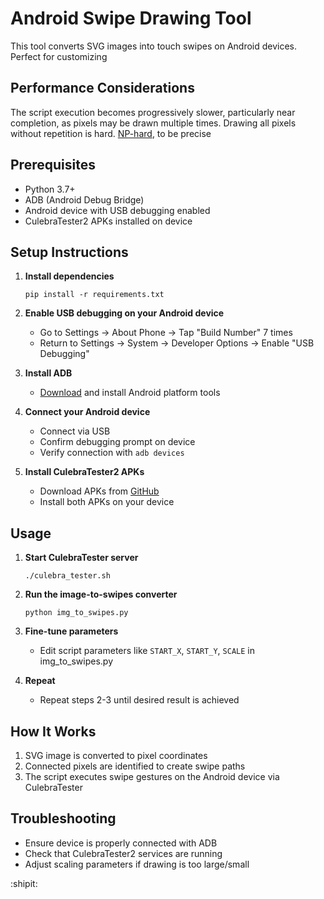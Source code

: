 # Android Swipe Drawing Tool

This tool converts SVG images into touch swipes on Android devices. Perfect for customizing

## Performance Considerations

The script execution becomes progressively slower, particularly near completion, as pixels may be drawn multiple times. Drawing all pixels without repetition is hard. [NP-hard](https://en.wikipedia.org/wiki/Longest_path_problem), to be precise


## Prerequisites

- Python 3.7+
- ADB (Android Debug Bridge)
- Android device with USB debugging enabled
- CulebraTester2 APKs installed on device

## Setup Instructions

1. **Install dependencies**
   ```
   pip install -r requirements.txt
   ```

2. **Enable USB debugging on your Android device**
   - Go to Settings → About Phone → Tap "Build Number" 7 times
   - Return to Settings → System → Developer Options → Enable "USB Debugging"

3. **Install ADB**
   - [Download](https://developer.android.com/studio/releases/platform-tools) and install Android platform tools

4. **Connect your Android device**
   - Connect via USB
   - Confirm debugging prompt on device
   - Verify connection with `adb devices`

5. **Install CulebraTester2 APKs**
   - Download APKs from [GitHub](https://github.com/dtmilano/CulebraTester2-public/wiki/Prebuilt-APKs)
   - Install both APKs on your device

## Usage

1. **Start CulebraTester server**
   ```
   ./culebra_tester.sh
   ```

2. **Run the image-to-swipes converter**
   ```
   python img_to_swipes.py
   ```

3. **Fine-tune parameters**
   - Edit script parameters like `START_X`, `START_Y`, `SCALE` in img_to_swipes.py

4. **Repeat**
   - Repeat steps 2-3 until desired result is achieved

## How It Works

1. SVG image is converted to pixel coordinates
2. Connected pixels are identified to create swipe paths
3. The script executes swipe gestures on the Android device via CulebraTester

## Troubleshooting

- Ensure device is properly connected with ADB
- Check that CulebraTester2 services are running
- Adjust scaling parameters if drawing is too large/small

:shipit: